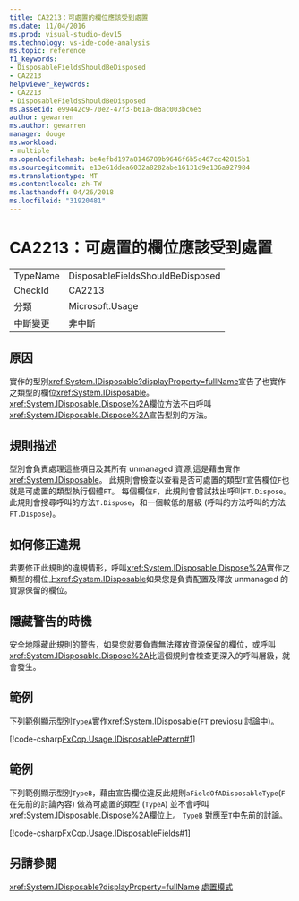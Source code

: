 ```yaml
---
title: CA2213：可處置的欄位應該受到處置
ms.date: 11/04/2016
ms.prod: visual-studio-dev15
ms.technology: vs-ide-code-analysis
ms.topic: reference
f1_keywords:
- DisposableFieldsShouldBeDisposed
- CA2213
helpviewer_keywords:
- CA2213
- DisposableFieldsShouldBeDisposed
ms.assetid: e99442c9-70e2-47f3-b61a-d8ac003bc6e5
author: gewarren
ms.author: gewarren
manager: douge
ms.workload:
- multiple
ms.openlocfilehash: be4efbd197a8146789b9646f6b5c467cc42815b1
ms.sourcegitcommit: e13e61ddea6032a8282abe16131d9e136a927984
ms.translationtype: MT
ms.contentlocale: zh-TW
ms.lasthandoff: 04/26/2018
ms.locfileid: "31920481"
---
```

# <a name="ca2213-disposable-fields-should-be-disposed"></a>CA2213：可處置的欄位應該受到處置
|||
|-|-|
|TypeName|DisposableFieldsShouldBeDisposed|
|CheckId|CA2213|
|分類|Microsoft.Usage|
|中斷變更|非中斷|

## <a name="cause"></a>原因
 實作的型別<xref:System.IDisposable?displayProperty=fullName>宣告了也實作之類型的欄位<xref:System.IDisposable>。 <xref:System.IDisposable.Dispose%2A>欄位方法不由呼叫<xref:System.IDisposable.Dispose%2A>宣告型別的方法。

## <a name="rule-description"></a>規則描述
 型別會負責處理這些項目及其所有 unmanaged 資源;這是藉由實作<xref:System.IDisposable>。 此規則會檢查以查看是否可處置的類型`T`宣告欄位`F`也就是可處置的類型執行個體`FT`。 每個欄位`F`，此規則會嘗試找出呼叫`FT.Dispose`。 此規則會搜尋呼叫的方法`T.Dispose`，和一個較低的層級 (呼叫的方法呼叫的方法`FT.Dispose`)。

## <a name="how-to-fix-violations"></a>如何修正違規
 若要修正此規則的違規情形，呼叫<xref:System.IDisposable.Dispose%2A>實作之類型的欄位上<xref:System.IDisposable>如果您是負責配置及釋放 unmanaged 的資源保留的欄位。

## <a name="when-to-suppress-warnings"></a>隱藏警告的時機
 安全地隱藏此規則的警告，如果您就要負責無法釋放資源保留的欄位，或呼叫<xref:System.IDisposable.Dispose%2A>比這個規則會檢查更深入的呼叫層級，就會發生。

## <a name="example"></a>範例
 下列範例顯示型別`TypeA`實作<xref:System.IDisposable>(`FT` previosu 討論中)。

 [!code-csharp[FxCop.Usage.IDisposablePattern#1](../code-quality/codesnippet/CSharp/ca2213-disposable-fields-should-be-disposed_1.cs)]

## <a name="example"></a>範例
 下列範例顯示型別`TypeB`，藉由宣告欄位違反此規則`aFieldOfADisposableType`(`F`在先前的討論內容) 做為可處置的類型 (`TypeA`) 並不會呼叫<xref:System.IDisposable.Dispose%2A>欄位上。 `TypeB` 對應至`T`中先前的討論。

 [!code-csharp[FxCop.Usage.IDisposableFields#1](../code-quality/codesnippet/CSharp/ca2213-disposable-fields-should-be-disposed_2.cs)]

## <a name="see-also"></a>另請參閱
 <xref:System.IDisposable?displayProperty=fullName> [處置模式](/dotnet/standard/design-guidelines/dispose-pattern)